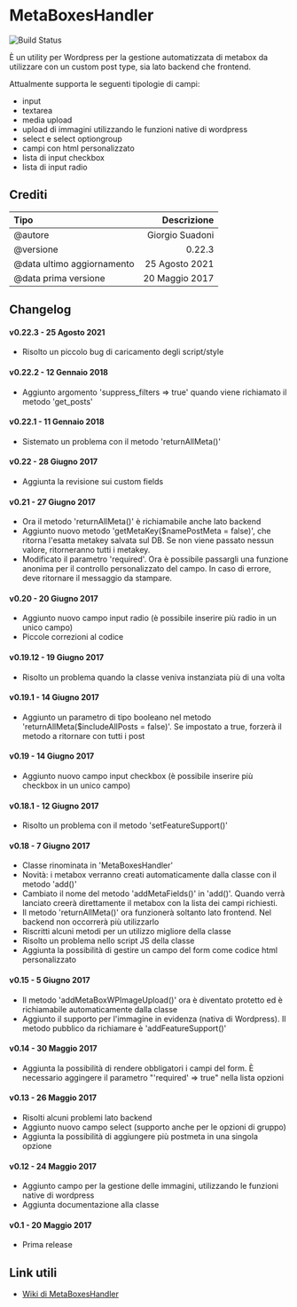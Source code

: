 MetaBoxesHandler
================

![Build Status](https://img.shields.io/badge/build-v0.22.3-green.svg?style=flat)

È un utility per Wordpress per la gestione automatizzata di metabox da utilizzare con un custom post type, sia lato backend che frontend.

Attualmente supporta le seguenti tipologie di campi:
* input
* textarea
* media upload
* upload di immagini utilizzando le funzioni native di wordpress
* select e select optiongroup
* campi con html personalizzato
* lista di input checkbox
* lista di input radio



Crediti
-------

|Tipo|Descrizione|
|:---|---:|
|@autore|Giorgio Suadoni|
|@versione|0.22.3|
|@data ultimo aggiornamento|25 Agosto 2021|
|@data prima versione|20 Maggio 2017|



Changelog
---------

#### v0.22.3 - 25 Agosto 2021
* Risolto un piccolo bug di caricamento degli script/style

#### v0.22.2 - 12 Gennaio 2018
* Aggiunto argomento 'suppress_filters => true' quando viene richiamato il metodo 'get_posts'

#### v0.22.1 - 11 Gennaio 2018
* Sistemato un problema con il metodo 'returnAllMeta()'

#### v0.22 - 28 Giugno 2017
* Aggiunta la revisione sui custom fields

#### v0.21 - 27 Giugno 2017
* Ora il metodo 'returnAllMeta()' è richiamabile anche lato backend
* Aggiunto nuovo metodo 'getMetaKey($namePostMeta = false)', che ritorna l'esatta metakey salvata sul DB. Se non viene passato nessun valore, ritorneranno tutti i metakey.
* Modificato il parametro 'required'. Ora è possibile passargli una funzione anonima per il controllo personalizzato del campo. In caso di errore, deve ritornare il messaggio da stampare.

#### v0.20 - 20 Giugno 2017
* Aggiunto nuovo campo input radio (è possibile inserire più radio in un unico campo)
* Piccole correzioni al codice

#### v0.19.12 - 19 Giugno 2017
* Risolto un problema quando la classe veniva instanziata più di una volta

#### v0.19.1 - 14 Giugno 2017
* Aggiunto un parametro di tipo booleano nel metodo 'returnAllMeta($includeAllPosts = false)'. Se impostato a true, forzerà il metodo a ritornare con tutti i post

#### v0.19 - 14 Giugno 2017
* Aggiunto nuovo campo input checkbox (è possibile inserire più checkbox in un unico campo)

#### v0.18.1 - 12 Giugno 2017
* Risolto un problema con il metodo 'setFeatureSupport()'

#### v0.18 - 7 Giugno 2017
* Classe rinominata in 'MetaBoxesHandler'
* Novità: i metabox verranno creati automaticamente dalla classe con il metodo 'add()'
* Cambiato il nome del metodo 'addMetaFields()' in 'add()'. Quando verrà lanciato creerà direttamente il metabox con la lista dei campi richiesti.
* Il metodo 'returnAllMeta()' ora funzionerà soltanto lato frontend. Nel backend non occorrerà più utilizzarlo
* Riscritti alcuni metodi per un utilizzo migliore della classe
* Risolto un problema nello script JS della classe
* Aggiunta la possibilità di gestire un campo del form come codice html personalizzato

#### v0.15 - 5 Giugno 2017
* Il metodo 'addMetaBoxWPImageUpload()' ora è diventato protetto ed è richiamabile automaticamente dalla classe
* Aggiunto il supporto per l'immagine in evidenza (nativa di Wordpress). Il metodo pubblico da richiamare è 'addFeatureSupport()'

#### v0.14 - 30 Maggio 2017
* Aggiunta la possibilità di rendere obbligatori i campi del form. È necessario aggingere il parametro "'required' => true" nella lista opzioni

#### v0.13 - 26 Maggio 2017
* Risolti alcuni problemi lato backend
* Aggiunto nuovo campo select (supporto anche per le opzioni di gruppo)
* Aggiunta la possibilità di aggiungere più postmeta in una singola opzione

#### v0.12 - 24 Maggio 2017
* Aggiunto campo per la gestione delle immagini, utilizzando le funzioni native di wordpress
* Aggiunta documentazione alla classe

#### v0.1 - 20 Maggio 2017
* Prima release



Link utili
----------

* [Wiki di MetaBoxesHandler](https://github.com/GiorgioKM/MetaBoxesHandler/wiki)